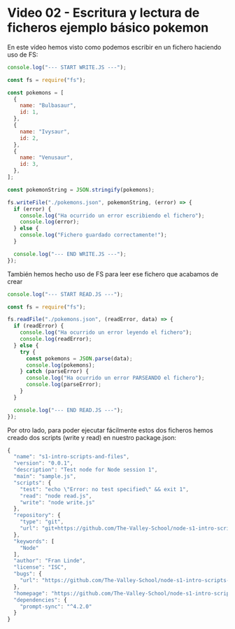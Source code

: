 # Video 02 - Escritura y lectura de ficheros ejemplo básico pokemon

En este vídeo hemos visto como podemos escribir en un fichero haciendo uso de FS:

```javascript
console.log("--- START WRITE.JS ---");

const fs = require("fs");

const pokemons = [
  {
    name: "Bulbasaur",
    id: 1,
  },
  {
    name: "Ivysaur",
    id: 2,
  },
  {
    name: "Venusaur",
    id: 3,
  },
];

const pokemonString = JSON.stringify(pokemons);

fs.writeFile("./pokemons.json", pokemonString, (error) => {
  if (error) {
    console.log("Ha ocurrido un error escribiendo el fichero");
    console.log(error);
  } else {
    console.log("Fichero guardado correctamente!");
  }

  console.log("--- END WRITE.JS ---");
});
```

También hemos hecho uso de FS para leer ese fichero que acabamos de crear

```javascript
console.log("--- START READ.JS ---");

const fs = require("fs");

fs.readFile("./pokemons.json", (readError, data) => {
  if (readError) {
    console.log("Ha ocurrido un error leyendo el fichero");
    console.log(readError);
  } else {
    try {
      const pokemons = JSON.parse(data);
      console.log(pokemons);
    } catch (parseError) {
      console.log("Ha ocurrido un error PARSEANDO el fichero");
      console.log(parseError);
    }
  }

  console.log("--- END READ.JS ---");
});
```

Por otro lado, para poder ejecutar fácilmente estos dos ficheros hemos creado dos scripts (write y read) en nuestro package.json:

```javascript
{
  "name": "s1-intro-scripts-and-files",
  "version": "0.0.1",
  "description": "Test node for Node session 1",
  "main": "sample.js",
  "scripts": {
    "test": "echo \"Error: no test specified\" && exit 1",
    "read": "node read.js",
    "write": "node write.js"
  },
  "repository": {
    "type": "git",
    "url": "git+https://github.com/The-Valley-School/node-s1-intro-scripts-and-files.git"
  },
  "keywords": [
    "Node"
  ],
  "author": "Fran Linde",
  "license": "ISC",
  "bugs": {
    "url": "https://github.com/The-Valley-School/node-s1-intro-scripts-and-files/issues"
  },
  "homepage": "https://github.com/The-Valley-School/node-s1-intro-scripts-and-files#readme",
  "dependencies": {
    "prompt-sync": "^4.2.0"
  }
}
```
